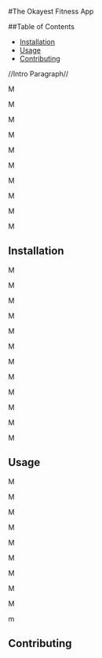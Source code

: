 #The Okayest Fitness App

##Table of Contents

- [Installation](#installation)
- [Usage](#usage)
- [Contributing](contributing)


//Intro Paragraph//

M

M

M

M

M

M

M

M

M

M

## Installation


M

M

M

M

M

M

M

M

M

M

M

M

## Usage

M

M

M

M

M

M

M

M

M

m





## Contributing
